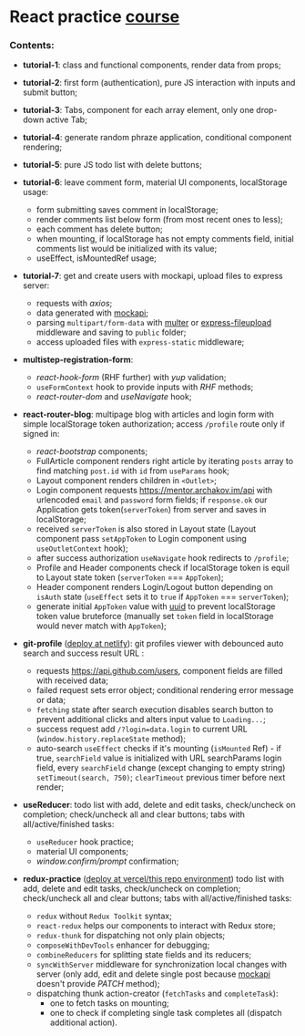 # React practice [course](https://github.com/Archakov06)

### Contents:

- **tutorial-1**: class and functional components, render data from props;
- **tutorial-2**: first form (authentication), pure JS interaction with inputs and submit button;
- **tutorial-3**: Tabs, component for each array element, only one drop-down active Tab;
- **tutorial-4**: generate random phraze application, conditional component rendering;
- **tutorial-5**: pure JS todo list with delete buttons;
- **tutorial-6**: leave comment form, material UI components, localStorage usage:
  - form submitting saves comment in localStorage;
  - render comments list below form (from most recent ones to less);
  - each comment has delete button;
  - when mounting, if localStorage has not empty comments field, initial comments list would be initialized with its value;
  - useEffect, isMountedRef usage;
- **tutorial-7**: get and create users with mockapi, upload files to express server:

  - requests with _axios_;
  - data generated with [mockapi](https://mockapi.io);
  - parsing `multipart/form-data` with [multer](https://www.npmjs.com/package/multer) or [express-fileupload](https://www.npmjs.com/package/express-fileupload) middleware and saving to `public` folder;
  - access uploaded files with `express-static` middleware;

- **multistep-registration-form**:

  - _react-hook-form_ (RHF further) with _yup_ validation;
  - `useFormContext` hook to provide inputs with _RHF_ methods;
  - _react-router-dom_ and _useNavigate_ hook;

- **react-router-blog**: multipage blog with articles and login form with simple localStorage token authorization; access `/profile` route only if signed in:

  - _react-bootstrap_ components;
  - FullArticle component renders right article by iterating `posts` array to find matching `post.id` with `id` from `useParams` hook;
  - Layout component renders children in `<Outlet>`;
  - Login component requests https://mentor.archakov.im/api with urlencoded `email` and `password` form fields; if `response.ok` our Application gets token(`serverToken`) from server and saves in localStorage;
  - received `serverToken` is also stored in Layout state (Layout component pass `setAppToken` to Login component using `useOutletContext` hook);
  - after success authorization `useNavigate` hook redirects to `/profile`;
  - Profile and Header components check if localStorage token is equil to Layout state token (`serverToken` === `AppToken`);
  - Header component renders Login/Logout button depending on `isAuth` state (`useEffect` sets it to `true` if `AppToken` === `serverToken`);
  - generate initial `AppToken` value with [uuid](https://www.npmjs.com/package/uuid) to prevent localStorage token value bruteforce (manually set `token` field in localStorage would never match with `AppToken`);

- **git-profile** ([deploy at netlify](https://rad-wisp-a65f8e.netlify.app/)): git profiles viewer with debounced auto search and success result URL :

  - requests https://api.github.com/users, component fields are filled with received data;
  - failed request sets error object; conditional rendering error message or data;
  - `fetching` state after search execution disables search button to prevent additional clicks and alters input value to `Loading...`;
  - success request add `/?login=data.login` to current URL (`window.history.replaceState` method);
  - auto-search `useEffect` checks if it's mounting (`isMounted` Ref) - if true, `searchField` value is initialized with URL searchParams login field, every `searchField` change (except changing to empty string) `setTimeout(search, 750)`; `clearTimeout` previous timer before next render;

- **useReducer**: todo list with add, delete and edit tasks, check/uncheck on completion; check/uncheck all and clear buttons; tabs with all/active/finished tasks:

  - `useReducer` hook practice;
  - material UI components;
  - _window.confirm/prompt_ confirmation;

- **redux-practice** ([deploy at vercel/this repo environment](redux-todo-jetzeny.vercel.app/)) todo list with add, delete and edit tasks, check/uncheck on completion; check/uncheck all and clear buttons; tabs with all/active/finished tasks:
  - `redux` without `Redux Toolkit` syntax;
  - `react-redux` helps our components to interact with Redux store;
  - `redux-thunk` for dispatching not only plain objects;
  - `composeWithDevTools` enhancer for debugging;
  - `combineReducers` for splitting state fields and its reducers;
  - `syncWithServer` middleware for synchronization local changes with server (only add, edit and delete single post because [mockapi](https://mockapi.io) doesn't provide _PATCH_ method);
  - dispatching thunk action-creator (`fetchTasks` and `completeTask`):
    - one to fetch tasks on mounting;
    - one to check if completing single task completes all (dispatch additional action).
